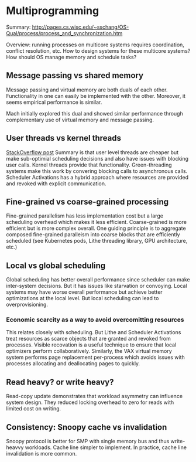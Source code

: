 # Multiprogramming

Summary: http://pages.cs.wisc.edu/~sschang/OS-Qual/process/process_and_synchronization.htm

Overview: running processes on multicore systems requires coordination, conflict resolution, etc. How to design systems for these multicore systems? How should OS manage memory and schedule tasks?

## Message passing vs shared memory
Message passing and virtual memory are both duals of each other. Functionality in one can easily be implemented with the other. Moreover, it seems empirical performance is similar.

Mach initially explored this dual and showed similar performance through complementary use of virtual memory and message passing. 

## User threads vs kernel threads
[StackOverflow post](https://stackoverflow.com/questions/15983872/difference-between-user-level-and-kernel-supported-threads)
Summary is that user level threads are cheaper but make sub-optimial scheduling decisions and also have issues with blocking user calls. Kernel threads provide that functionality. Green-threading systems make this work by convering blocking calls to asynchronous calls. Scheduler Activations has a hybrid approach where resources are provided and revoked with explicit communication.

## Fine-grained vs coarse-grained processing
Fine-grained parallelism has less implementation cost but a large scheduling overhead which makes it less efficient. Coarse-grained is more efficient but is more complex overall. One guiding principle is to aggregate composed fine-grained paralleism into coarse blocks that are efficiently scheduled (see Kubernetes pods, Lithe threading library, GPU architecture, etc.)

## Local vs global scheduling
Global scheduling has better overall performance since scheduler can make inter-system decisions. But it has issues like starvation or convoying. Local systems may have worse overall performance but achieve better optimizations at the local level. But local scheduling can lead to overprovisioning.

### Economic scarcity as a way to avoid overcomitting resources
This relates closely with scheduling. But Lithe and Scheduler Activations treat resources as scarce objects that are granted and revoked from processes. Visible recovation is a useful technique to ensure that local optimizers perform collaboratively. Similarly, the VAX virtual memory system performs page replacement per-process which avoids issues with processes allocating and deallocating pages to quickly.

## Read heavy? or write heavy?
Read-copy update demonstrates that workload asymmetry can influence system design. They reduced locking overhead to zero for reads with limited cost on writing.

## Consistency: Snoopy cache vs invalidation
Snoopy protocol is better for SMP with single memory bus and thus write-heavvy workloads. Cache line simpler to implement. In practice, cache line invalidation is more common.
